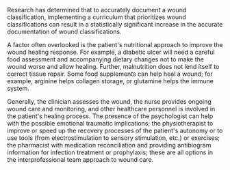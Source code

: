 Research has determined that to accurately document a wound classification, implementing a curriculum that prioritizes wound classifications can result in a statistically significant increase in the accurate documentation of wound classifications.

A factor often overlooked is the patient's nutritional approach to improve the wound healing response. For example, a diabetic ulcer will need a careful food assessment and accompanying dietary changes not to make the wound worse and allow healing. Further, malnutrition does not lend itself to correct tissue repair. Some food supplements can help heal a wound; for example, arginine helps collagen storage, or glutamine helps the immune system.

Generally, the clinician assesses the wound, the nurse provides ongoing wound care and monitoring, and other healthcare personnel is involved in the patient's healing process. The presence of the psychologist can help with the possible emotional traumatic implications; the physiotherapist to improve or speed up the recovery processes of the patient's autonomy or to use tools (from electrostimulation to sensory stimulation, etc.) or exercises; the pharmacist with medication reconciliation and providing antibiogram information for infection treatment or prophylaxis; these are all options in the interprofessional team approach to wound care.